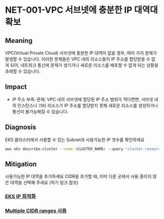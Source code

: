 # NET-001-VPC 서브넷에 충분한 IP 대역대 확보

## Meaning
VPC(Virtual Private Cloud) 서브넷에 충분한 IP 대역이 없을 경우, 여러 가지 문제가 발생할 수 있습니다. 이러한 문제들은 VPC 내의 리소스들이 IP 주소를 할당받을 수 없게 되어, 네트워크 통신에 문제가 생기거나 새로운 리소스를 배포할 수 없게 되는 상황을 초래할 수 있습니다.

## Impact
- iP 주소 부족: 문제: VPC 내의 서브넷에 할당된 IP 주소 범위가 적다면면, 서브넷 내의 인스턴스나 기타 리소스가 IP 주소를 할당받지 못해 새로운 리소스를 생성하거나 통신이 불가능해질 수 있습니다.

## Diagnosis
EKS 클러스터에서 사용할 수 있는 Subnet과 사용가능한 IP 갯수를 확인하세요

```bash
aws eks describe-cluster --name <CLUSTER_NAME> --query "cluster.resourcesVpcConfig.subnetIds" --output text | tr '\t' '\n' | xargs aws ec2 describe-subnets --subnet-ids | jq -r '.Subnets[] | [.SubnetId, .CidrBlock, .AvailableIpAddressCount] | @tsv' | column -t -s $'\t' -N "Name, CIDR Block, Available IPs"
```

## Mitigation
사용가능한 IP 대역을 추가하세요
CIDR을 추가할 때, 이미 다른 곳에서 사용 중이지 않은 대역을 선택해 주세요 (하기 링크 참조)

### [EKS IP 최적화](https://docs.aws.amazon.com/eks/latest/best-practices/ip-opt.html)
### [Multiple CIDR ranges 사용](https://repost.aws/knowledge-center/eks-multiple-cidr-ranges)

